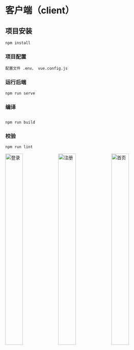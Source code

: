 # 客户端（client）

## 项目安装

```
npm install
```

### 项目配置

```
配置文件 .env、 vue.config.js
```

### 运行后端

```
npm run serve
```

### 编译

```

npm run build
```

### 校验

```
npm run lint
```

<img src="https://img1.imgtp.com/2023/09/08/lqzHlzSc.png" alt="登录" width="33%" height="600"><img src="https://img1.imgtp.com/2023/09/08/lqzHlzSc.png" alt="注册" width="33%" height="600"><img src="https://img1.imgtp.com/2023/09/08/EFE4At0l.png" alt="首页" width="33%" height="600">

